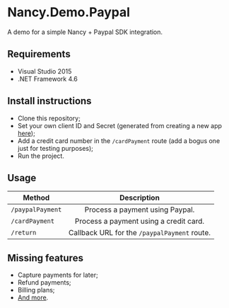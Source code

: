 Nancy.Demo.Paypal
===

A demo for a simple Nancy + Paypal SDK integration.

Requirements
---

- Visual Studio 2015
- .NET Framework 4.6

Install instructions
---

- Clone this repository;
- Set your own client ID and Secret (generated from creating a new app [here](https://developer.paypal.com));
- Add a credit card number in the `/cardPayment` route (add a bogus one just for testing purposes);
- Run the project.

Usage
---
| Method           | Description
| -----------------|:--------------------------------------------:|
| `/paypalPayment` | Process a payment using Paypal.              |
| `/cardPayment`   | Process a payment using a credit card.       |
| `/return`        | Callback URL for the `/paypalPayment` route. |

Missing features
---

- Capture payments for later;
- Refund payments;
- Billing plans;
- [And more](https://developer.paypal.com/docs).